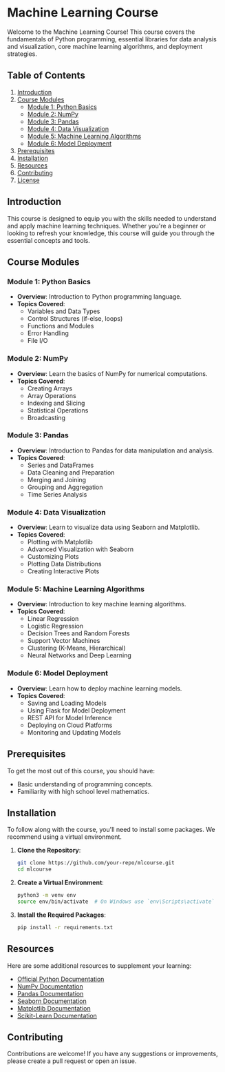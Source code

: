 # Machine Learning Course

Welcome to the Machine Learning Course! This course covers the fundamentals of Python programming, essential libraries for data analysis and visualization, core machine learning algorithms, and deployment strategies.

## Table of Contents
1. [Introduction](#introduction)
2. [Course Modules](#course-modules)
    - [Module 1: Python Basics](#module-1-python-basics)
    - [Module 2: NumPy](#module-2-numpy)
    - [Module 3: Pandas](#module-3-pandas)
    - [Module 4: Data Visualization](#module-4-data-visualization)
    - [Module 5: Machine Learning Algorithms](#module-5-machine-learning-algorithms)
    - [Module 6: Model Deployment](#module-6-model-deployment)
3. [Prerequisites](#prerequisites)
4. [Installation](#installation)
5. [Resources](#resources)
6. [Contributing](#contributing)
7. [License](#license)

## Introduction

This course is designed to equip you with the skills needed to understand and apply machine learning techniques. Whether you're a beginner or looking to refresh your knowledge, this course will guide you through the essential concepts and tools.

## Course Modules

### Module 1: Python Basics
- **Overview**: Introduction to Python programming language.
- **Topics Covered**:
  - Variables and Data Types
  - Control Structures (if-else, loops)
  - Functions and Modules
  - Error Handling
  - File I/O

### Module 2: NumPy
- **Overview**: Learn the basics of NumPy for numerical computations.
- **Topics Covered**:
  - Creating Arrays
  - Array Operations
  - Indexing and Slicing
  - Statistical Operations
  - Broadcasting

### Module 3: Pandas
- **Overview**: Introduction to Pandas for data manipulation and analysis.
- **Topics Covered**:
  - Series and DataFrames
  - Data Cleaning and Preparation
  - Merging and Joining
  - Grouping and Aggregation
  - Time Series Analysis

### Module 4: Data Visualization
- **Overview**: Learn to visualize data using Seaborn and Matplotlib.
- **Topics Covered**:
  - Plotting with Matplotlib
  - Advanced Visualization with Seaborn
  - Customizing Plots
  - Plotting Data Distributions
  - Creating Interactive Plots

### Module 5: Machine Learning Algorithms
- **Overview**: Introduction to key machine learning algorithms.
- **Topics Covered**:
  - Linear Regression
  - Logistic Regression
  - Decision Trees and Random Forests
  - Support Vector Machines
  - Clustering (K-Means, Hierarchical)
  - Neural Networks and Deep Learning

### Module 6: Model Deployment
- **Overview**: Learn how to deploy machine learning models.
- **Topics Covered**:
  - Saving and Loading Models
  - Using Flask for Model Deployment
  - REST API for Model Inference
  - Deploying on Cloud Platforms
  - Monitoring and Updating Models

## Prerequisites

To get the most out of this course, you should have:
- Basic understanding of programming concepts.
- Familiarity with high school level mathematics.

## Installation

To follow along with the course, you'll need to install some packages. We recommend using a virtual environment.

1. **Clone the Repository**:
    ```sh
    git clone https://github.com/your-repo/mlcourse.git
    cd mlcourse
    ```

2. **Create a Virtual Environment**:
    ```sh
    python3 -m venv env
    source env/bin/activate  # On Windows use `env\Scripts\activate`
    ```

3. **Install the Required Packages**:
    ```sh
    pip install -r requirements.txt
    ```

## Resources

Here are some additional resources to supplement your learning:
- [Official Python Documentation](https://docs.python.org/3/)
- [NumPy Documentation](https://numpy.org/doc/)
- [Pandas Documentation](https://pandas.pydata.org/docs/)
- [Seaborn Documentation](https://seaborn.pydata.org/)
- [Matplotlib Documentation](https://matplotlib.org/stable/contents.html)
- [Scikit-Learn Documentation](https://scikit-learn.org/stable/documentation.html)

## Contributing

Contributions are welcome! If you have any suggestions or improvements, please create a pull request or open an issue.

